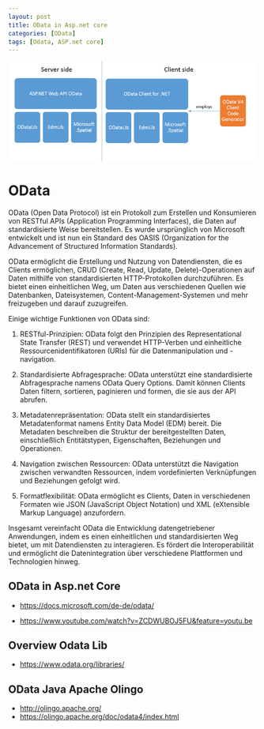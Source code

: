 ```yaml
---
layout: post
title: OData in Asp.net core 
categories: [OData]
tags: [Odata, ASP.net core]
---
```


![](../pics/20230706145139_odata.png)

# OData 
OData (Open Data Protocol) ist ein Protokoll zum Erstellen und Konsumieren von RESTful APIs (Application Programming Interfaces), die Daten auf standardisierte Weise bereitstellen. Es wurde ursprünglich von Microsoft entwickelt und ist nun ein Standard des OASIS (Organization for the Advancement of Structured Information Standards).

OData ermöglicht die Erstellung und Nutzung von Datendiensten, die es Clients ermöglichen, CRUD (Create, Read, Update, Delete)-Operationen auf Daten mithilfe von standardisierten HTTP-Protokollen durchzuführen. Es bietet einen einheitlichen Weg, um Daten aus verschiedenen Quellen wie Datenbanken, Dateisystemen, Content-Management-Systemen und mehr freizugeben und darauf zuzugreifen.

Einige wichtige Funktionen von OData sind:

1. RESTful-Prinzipien: OData folgt den Prinzipien des Representational State Transfer (REST) und verwendet HTTP-Verben und einheitliche Ressourcenidentifikatoren (URIs) für die Datenmanipulation und -navigation.

2. Standardisierte Abfragesprache: OData unterstützt eine standardisierte Abfragesprache namens OData Query Options. Damit können Clients Daten filtern, sortieren, paginieren und formen, die sie aus der API abrufen.

3. Metadatenrepräsentation: OData stellt ein standardisiertes Metadatenformat namens Entity Data Model (EDM) bereit. Die Metadaten beschreiben die Struktur der bereitgestellten Daten, einschließlich Entitätstypen, Eigenschaften, Beziehungen und Operationen.

4. Navigation zwischen Ressourcen: OData unterstützt die Navigation zwischen verwandten Ressourcen, indem vordefinierten Verknüpfungen und Beziehungen gefolgt wird.

5. Formatflexibilität: OData ermöglicht es Clients, Daten in verschiedenen Formaten wie JSON (JavaScript Object Notation) und XML (eXtensible Markup Language) anzufordern.

Insgesamt vereinfacht OData die Entwicklung datengetriebener Anwendungen, indem es einen einheitlichen und standardisierten Weg bietet, um mit Datendiensten zu interagieren. Es fördert die Interoperabilität und ermöglicht die Datenintegration über verschiedene Plattformen und Technologien hinweg.
## OData in Asp.net Core 

- <https://docs.microsoft.com/de-de/odata/>

- <https://www.youtube.com/watch?v=ZCDWUBOJ5FU&feature=youtu.be>


## Overview Odata Lib 
 
- <https://www.odata.org/libraries/> 

## OData Java Apache Olingo

- <http://olingo.apache.org/> 
- <https://olingo.apache.org/doc/odata4/index.html> 
